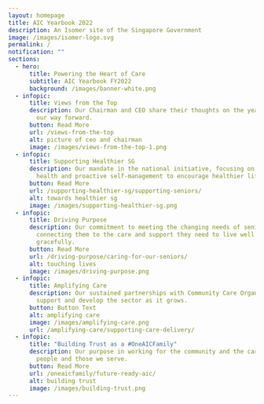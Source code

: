```yaml
---
layout: homepage
title: AIC Yearbook 2022
description: An Isomer site of the Singapore Government
image: /images/isomer-logo.svg
permalink: /
notification: ""
sections:
  - hero:
      title: Powering the Heart of Care
      subtitle: AIC Yearbook FY2022
      background: /images/banner-white.png
  - infopic:
      title: Views from the Top
      description: Our Chairman and CEO share their thoughts on the year passed and
        our way forward.
      button: Read More
      url: /views-from-the-top
      alt: picture of ceo and chairman
      image: /images/views-from-the-top-1.png
  - infopic:
      title: Supporting Healthier SG
      description: Our mandate in the national initiative, focusing on preventive
        health and proactive self-management to encourage healthier lifestyles.
      button: Read More
      url: /supporting-healthier-sg/supporting-seniors/
      alt: towards healthier sg
      image: /images/supporting-healthier-sg.png
  - infopic:
      title: Driving Purpose
      description: Our commitment to meeting the changing needs of seniors and
        connecting them to the care and support they need to live well and age
        gracefully.
      button: Read More
      url: /driving-purpose/caring-for-our-seniors/
      alt: touching lives
      image: /images/driving-purpose.png
  - infopic:
      title: Amplifying Care
      description: Our sustained partnerships with Community Care Organisations to
        support and develop the sector as it grows.
      button: Button Text
      alt: amplifying care
      image: /images/amplifying-care.png
      url: /amplifying-care/supporting-care-delivery/
  - infopic:
      title: "Building Trust as a #OneAICFamily"
      description: Our purpose in working for the community and the care for our
        people and those we serve.
      button: Read More
      url: /oneaicfamily/future-ready-aic/
      alt: building trust
      image: /images/building-trust.png
---
```

